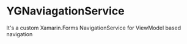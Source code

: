 # YGNaviagationService
It's a custom Xamarin.Forms NavigationService for ViewModel based navigation
